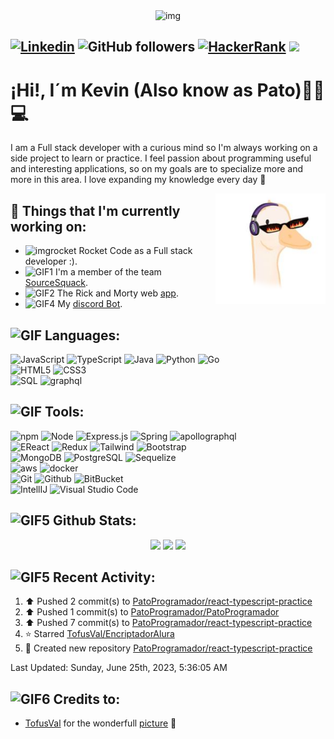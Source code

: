 <div align="center">
  <img  alt="img" width="500px" height="200px" src="https://i.pinimg.com/originals/be/b5/41/beb541eeb1ee06ba00ef55d5baa60773.gif" >
  <br />
</div>

 [![Linkedin](https://img.shields.io/badge/-LinkedIn-blue?style=flat&logo=Linkedin&logoColor=white)](https://www.linkedin.com/in/kevin-pati%C3%B1o/)
 ![GitHub followers](https://img.shields.io/github/followers/PatoProgramador?label=Follow&style=social)
 [![HackerRank](https://img.shields.io/badge/-patoProgramador-islamicgreen?style=flat&logo=HackerRank&logoColor=black)](https://www.hackerrank.com/patoProgramador?hr_r=1)
 <a href="mailto:skpates18@gmail.com"><img  src="https://img.shields.io/badge/-skpates18@gmail.com-black?logo=gmail&style=flat-square"></a>&nbsp;&nbsp;
---

# ¡Hi!, I´m Kevin (Also know as Pato)👋🦆💻

I am a Full stack developer with a curious mind so I'm always working on a side project to learn or practice. I feel passion about programming useful and interesting applications, so on my goals are to specialize more and more in this area. I love expanding my knowledge every day 🚀

<p>

  <img src="./src/sofiDraw.png" alt="Draw" align="right" width="35%" />
 
## 💼 Things that I'm currently working on: 
* <img alt="imgrocket" src="https://therocketcode.com/Simple%20Color.png" width="30px" />  Rocket Code as a Full stack developer :).
* <img alt="GIF1" src="https://media3.giphy.com/media/Q7SKqn3G97xpmfSOvG/200w.gif?cid=6c09b9526unwbxzgkj36xchfcsr9pbchkw3cb4swz1x6tj7r&rid=200w.gif&ct=g" width="30px" /> I'm a member of the team [SourceSquack](https://github.com/SourceSquack).
* <img alt="GIF2" src="https://media.giphy.com/media/3o7aD2d7hy9ktXNDP2/giphy.gif" width="30px" /> The Rick and Morty web [app](https://github.com/PatoProgramador/Rick-and-Morty-cards-App).
* <img alt="GIF4" src="https://media.tenor.com/hE0T8D0GpXsAAAAC/joinblink-blink.gif" width="40px" /> My [discord Bot](https://github.com/PatoProgramador/patoBot).


## <img alt="GIF" src="https://res.cloudinary.com/practicaldev/image/fetch/s--3rFO85cD--/c_limit%2Cf_auto%2Cfl_progressive%2Cq_66%2Cw_880/https://thepracticaldev.s3.amazonaws.com/i/bkv3xbjb74epempcjone.gif" width="20px" /> Languages:

![JavaScript](https://img.shields.io/badge/-JavaScript-000000?style=for-the-badge&logo=javascript)
![TypeScript](https://img.shields.io/badge/TypeScript-007ACC?style=for-the-badge&logo=typescript&logoColor=white)
![Java](https://img.shields.io/badge/java-%23ED8B00.svg?style=for-the-badge&logo=java&logoColor=white)
![Python](https://img.shields.io/badge/-Python-000000?style=for-the-badge&logo=python)
![Go](https://img.shields.io/badge/go-%2300ADD8.svg?style=for-the-badge&logo=go&logoColor=white)<br />
![HTML5](https://img.shields.io/badge/-HTML5-000000?style=for-the-badge&logo=html5)
![CSS3](https://img.shields.io/badge/-CSS-000000?style=for-the-badge&logo=css3)<br />
![SQL](https://img.shields.io/badge/-SQL-000000?style=for-the-badge&logo=mysql)
![graphql](https://img.shields.io/badge/graphql-000000?style=for-the-badge&logo=graphql)
  

## <img alt="GIF" src="https://i.pinimg.com/originals/b0/c8/19/b0c81961153a56eab83cf03d862345af.gif" width="40px" /> Tools:

![npm](https://img.shields.io/badge/npm-CB3837?style=for-the-badge&logo=npm&logoColor=white)
![Node](https://img.shields.io/badge/-Node-000000?style=for-the-badge&logo=node.js)
![Express.js](https://img.shields.io/badge/express.js-%23404d59.svg?style=for-the-badge&logo=express&logoColor=%2361DAFB)
![Spring](https://img.shields.io/badge/Spring-6DB33F?style=for-the-badge&logo=spring&logoColor=white)
![apollographql](https://img.shields.io/badge/apollo%20graphql-blueviolet?style=for-the-badge&logo=apollographql)
<br />
![EReact](https://img.shields.io/badge/-React-000000?style=for-the-badge&logo=react)
![Redux](https://img.shields.io/badge/redux-%23593d88.svg?style=for-the-badge&logo=redux&logoColor=white)
![Tailwind](https://img.shields.io/badge/Tailwind_CSS-38B2AC?style=for-the-badge&logo=tailwind-css&logoColor=white)
![Bootstrap](https://img.shields.io/badge/Bootstrap-563D7C?style=for-the-badge&logo=bootstrap&logoColor=white)
<br />
![MongoDB](https://img.shields.io/badge/-MongoDB-000000?style=for-the-badge&logo=mongodb)
![PostgreSQL](https://img.shields.io/badge/-PostgreSQL-000000?style=for-the-badge&logo=postgresql)
![Sequelize](https://img.shields.io/badge/Sequelize-52B0E7?style=for-the-badge&logo=Sequelize&logoColor=white)
<br />
![aws](https://img.shields.io/badge/Amazon_AWS-000000?style=for-the-badge&logo=amazon-aws&logoColor=white)
![docker](https://img.shields.io/badge/Docker-000000?style=for-the-badge&logo=docker)
<br />
![Git](https://img.shields.io/badge/-Git-000000?style=for-the-badge&logo=git)
![Github](https://img.shields.io/badge/-Github-000000?style=for-the-badge&logo=github)
![BitBucket](https://img.shields.io/badge/Bitbucket-0747a6?style=for-the-badge&logo=bitbucket&logoColor=white)
<br />
![IntellIJ](https://img.shields.io/badge/-IntellIJ%20IDEA-000000?style=for-the-badge&logo=intellij%20idea) 
![Visual Studio Code](https://img.shields.io/badge/Visual%20Studio%20Code-0078d7.svg?style=for-the-badge&logo=visual-studio-code&logoColor=white)
  
</p>

## <img alt="GIF5" src="https://media1.giphy.com/avatars/mwooodward/cIe5MvDvX4Vc.gif" width="30px" /> Github Stats:

<p align="center">
  <img height="200em" src="https://github-readme-stats.vercel.app/api?username=PatoProgramador&show_icons=true&theme=synthwave&count_private=true"/>
  <img height="200em" src="https://github-readme-stats.vercel.app/api/top-langs/?username=PatoProgramador&theme=tokyonight&layout=donut"/>
  <img height="180em" src="https://streak-stats.demolab.com?user=PatoProgramador&theme=sunset-gradient&border_radius=5.6" />
</p>

## <img alt="GIF5" src="https://media.tenor.com/OKLkZ1Um5HIAAAAM/mad-typing.gif" width="30px" /> Recent Activity:

<!--RECENT_ACTIVITY:start-->
1. ⬆️ Pushed 2 commit(s) to [PatoProgramador/react-typescript-practice](https://github.com/PatoProgramador/react-typescript-practice)<br>
2. ⬆️ Pushed 1 commit(s) to [PatoProgramador/PatoProgramador](https://github.com/PatoProgramador/PatoProgramador)<br>
3. ⬆️ Pushed 7 commit(s) to [PatoProgramador/react-typescript-practice](https://github.com/PatoProgramador/react-typescript-practice)<br>
4. ⭐ Starred [TofusVal/EncriptadorAlura](https://github.com/TofusVal/EncriptadorAlura)<br>
5. 📔 Created new repository [PatoProgramador/react-typescript-practice](https://github.com/PatoProgramador/react-typescript-practice)<br>
<!--RECENT_ACTIVITY:end-->

<!--RECENT_ACTIVITY:last_update-->
Last Updated: Sunday, June 25th, 2023, 5:36:05 AM
<!--RECENT_ACTIVITY:last_update_end-->


## <img alt="GIF6" src="https://media.tenor.com/m91BAUnkYw0AAAAM/heart-pixel-art.gif" width="30px" /> Credits to: 
* [TofusVal](https://github.com/TofusVal) for the wonderfull [picture](https://github.com/PatoProgramador/PatoProgramador/blob/main/src/sofiDraw.png) 💜
